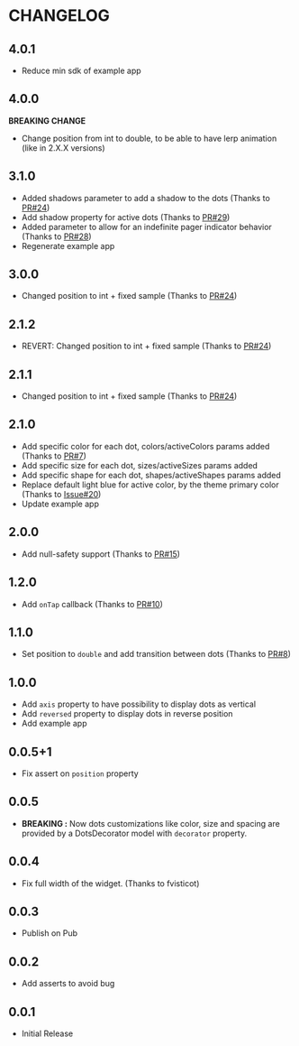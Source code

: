 # CHANGELOG

## 4.0.1

* Reduce min sdk of example app

## 4.0.0

**BREAKING CHANGE**
* Change position from int to double, to be able to have lerp animation (like in 2.X.X versions)

## 3.1.0
* Added shadows parameter to add a shadow to the dots (Thanks to [PR#24](https://github.com/Pyozer/dots_indicator/pull/26))
* Add shadow property for active dots (Thanks to [PR#29](https://github.com/Pyozer/dots_indicator/pull/29))
* Added parameter to allow for an indefinite pager indicator behavior (Thanks to [PR#28](https://github.com/Pyozer/dots_indicator/pull/28))
* Regenerate example app

## 3.0.0
* Changed position to int + fixed sample (Thanks to [PR#24](https://github.com/Pyozer/dots_indicator/pull/24))

## 2.1.2
* REVERT: Changed position to int + fixed sample (Thanks to [PR#24](https://github.com/Pyozer/dots_indicator/pull/24))

## 2.1.1
* Changed position to int + fixed sample (Thanks to [PR#24](https://github.com/Pyozer/dots_indicator/pull/24))

## 2.1.0

* Add specific color for each dot, colors/activeColors params added (Thanks to [PR#7](https://github.com/Pyozer/dots_indicator/pull/7))
* Add specific size for each dot, sizes/activeSizes params added
* Add specific shape for each dot, shapes/activeShapes params added
* Replace default light blue for active color, by the theme primary color (Thanks to [Issue#20](https://github.com/Pyozer/dots_indicator/issues/20))
* Update example app

## 2.0.0

* Add null-safety support (Thanks to [PR#15](https://github.com/Pyozer/dots_indicator/pull/15))

## 1.2.0

* Add `onTap` callback (Thanks to [PR#10](https://github.com/Pyozer/dots_indicator/pull/10))

## 1.1.0

* Set position to `double` and add transition between dots (Thanks to [PR#8](https://github.com/Pyozer/dots_indicator/pull/8))

## 1.0.0

* Add `axis` property to have possibility to display dots as vertical
* Add `reversed` property to display dots in reverse position
* Add example app

## 0.0.5+1

* Fix assert on `position` property

## 0.0.5

* __BREAKING :__ Now dots customizations like color, size and spacing are provided by a DotsDecorator model with `decorator` property.

## 0.0.4

* Fix full width of the widget. (Thanks to fvisticot)
  
## 0.0.3

* Publish on Pub

## 0.0.2

* Add asserts to avoid bug

## 0.0.1

* Initial Release
